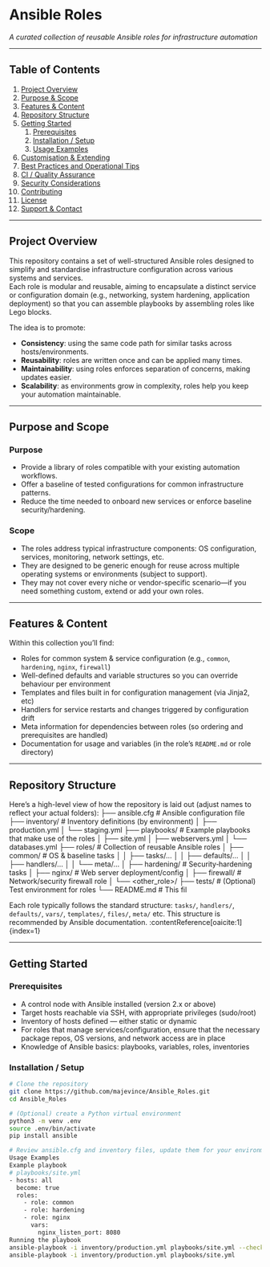 # Ansible Roles  
*A curated collection of reusable Ansible roles for infrastructure automation*

---

## Table of Contents  
1. [Project Overview](#project-overview)  
2. [Purpose & Scope](#purpose-and-scope)  
3. [Features & Content](#features-and-content)  
4. [Repository Structure](#repository-structure)  
5. [Getting Started](#getting-started)  
   1. [Prerequisites](#prerequisites)  
   2. [Installation / Setup](#installation-setup)  
   3. [Usage Examples](#usage-examples)  
6. [Customisation & Extending](#customisation-and-extending)  
7. [Best Practices and Operational Tips](#best-practices-and-operational-tips)  
8. [CI / Quality Assurance](#ci-quality-assurance)  
9. [Security Considerations](#security-considerations)  
10. [Contributing](#contributing)  
11. [License](#license)  
12. [Support & Contact](#support-and-contact)  

---

## Project Overview  
This repository contains a set of well-structured Ansible roles designed to simplify and standardise infrastructure configuration across various systems and services.  
Each role is modular and reusable, aiming to encapsulate a distinct service or configuration domain (e.g., networking, system hardening, application deployment) so that you can assemble playbooks by assembling roles like Lego blocks.

The idea is to promote:  
- **Consistency**: using the same code path for similar tasks across hosts/environments.  
- **Reusability**: roles are written once and can be applied many times.  
- **Maintainability**: using roles enforces separation of concerns, making updates easier.  
- **Scalability**: as environments grow in complexity, roles help you keep your automation maintainable.

---

## Purpose and Scope  
### Purpose  
- Provide a library of roles compatible with your existing automation workflows.  
- Offer a baseline of tested configurations for common infrastructure patterns.  
- Reduce the time needed to onboard new services or enforce baseline security/hardening.

### Scope  
- The roles address typical infrastructure components: OS configuration, services, monitoring, network settings, etc.  
- They are designed to be generic enough for reuse across multiple operating systems or environments (subject to support).  
- They may not cover every niche or vendor-specific scenario—if you need something custom, extend or add your own roles.

---

## Features & Content  
Within this collection you’ll find:  
- Roles for common system & service configuration (e.g., `common`, `hardening`, `nginx`, `firewall`)  
- Well-defined defaults and variable structures so you can override behaviour per environment  
- Templates and files built in for configuration management (via Jinja2, etc)  
- Handlers for service restarts and changes triggered by configuration drift  
- Meta information for dependencies between roles (so ordering and prerequisites are handled)  
- Documentation for usage and variables (in the role’s `README.md` or role directory)  

---

## Repository Structure  
Here’s a high-level view of how the repository is laid out (adjust names to reflect your actual folders):
├── ansible.cfg # Ansible configuration file
├── inventory/ # Inventory definitions (by environment)
│ ├── production.yml
│ └── staging.yml
├── playbooks/ # Example playbooks that make use of the roles
│ ├── site.yml
│ ├── webservers.yml
│ └── databases.yml
├── roles/ # Collection of reusable Ansible roles
│ ├── common/ # OS & baseline tasks
│ │ ├── tasks/…
│ │ ├── defaults/…
│ │ ├── handlers/…
│ │ └── meta/…
│ ├── hardening/ # Security‐hardening tasks
│ ├── nginx/ # Web server deployment/config
│ ├── firewall/ # Network/security firewall role
│ └── <other_role>/
├── tests/ # (Optional) Test environment for roles
└── README.md # This fil

Each role typically follows the standard structure: `tasks/`, `handlers/`, `defaults/`, `vars/`, `templates/`, `files/`, `meta/` etc. This structure is recommended by Ansible documentation. :contentReference[oaicite:1]{index=1}

---

## Getting Started  

### Prerequisites  
- A control node with Ansible installed (version 2.x or above)  
- Target hosts reachable via SSH, with appropriate privileges (sudo/root)  
- Inventory of hosts defined — either static or dynamic  
- For roles that manage services/configuration, ensure that the necessary package repos, OS versions, and network access are in place  
- Knowledge of Ansible basics: playbooks, variables, roles, inventories

### Installation / Setup  
```bash
# Clone the repository
git clone https://github.com/majevince/Ansible_Roles.git
cd Ansible_Roles

# (Optional) create a Python virtual environment
python3 -m venv .env
source .env/bin/activate
pip install ansible

# Review ansible.cfg and inventory files, update them for your environment
Usage Examples
Example playbook
# playbooks/site.yml
- hosts: all
  become: true
  roles:
    - role: common
    - role: hardening
    - role: nginx
      vars:
        nginx_listen_port: 8080
Running the playbook
ansible-playbook -i inventory/production.yml playbooks/site.yml --check
ansible-playbook -i inventory/production.yml playbooks/site.yml

